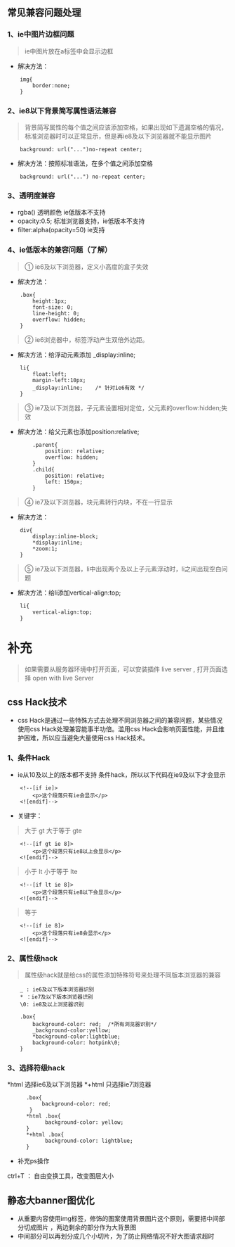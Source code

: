 ## 常见兼容问题处理
### 1、ie中图片边框问题
> ie中图片放在a标签中会显示边框
- 解决方法：
```
    img{
        border:none;
    }
```
### 2、ie8以下背景简写属性语法兼容
> 背景简写属性的每个值之间应该添加空格，如果出现如下遗漏空格的情况，标准浏览器时可以正常显示，但是再ie8及以下浏览器就不能显示图片
```
    background: url("...")no-repeat center;
```
- 解决方法：按照标准语法，在多个值之间添加空格
```
    background: url("...") no-repeat center;
```
### 3、透明度兼容
- rgba()  透明颜色   ie低版本不支持
- opacity:0.5;   标准浏览器支持，ie低版本不支持
- filter:alpha(opacity=50) ie支持


### 4、ie低版本的兼容问题（了解）
> ① ie6及以下浏览器，定义小高度的盒子失效
- 解决方法：
```
    .box{
        height:1px;
        font-size: 0;
        line-height: 0;
        overflow: hidden;
    }
```
> ② ie6浏览器中，标签浮动产生双倍外边距。
- 解决方法：给浮动元素添加 _display:inline;
```
    li{
        float:left;
        margin-left:10px;
        _display:inline;    /* 针对ie6有效 */
    }
```
> ③ ie7及以下浏览器，子元素设置相对定位，父元素的overflow:hidden;失效
- 解决方法：给父元素也添加position:relative; 
```
        .parent{
            position: relative;
            overflow: hidden;
        }
        .child{
            position: relative;
            left: 150px;
        }
```
> ④ ie7及以下浏览器，块元素转行内块，不在一行显示
- 解决方法： 
```
    div{
        display:inline-block;
        *display:inline;
        *zoom:1;
    }
```
> ⑤ ie7及以下浏览器，li中出现两个及以上子元素浮动时，li之间出现空白问题
- 解决方法：给li添加vertical-align:top;

```
    li{
        vertical-align:top;
    }
```

# 补充
> 如果需要从服务器环境中打开页面，可以安装插件  live server , 打开页面选择 open with live Server


## css Hack技术
-  css Hack是通过一些特殊方式去处理不同浏览器之间的兼容问题，某些情况使用css Hack处理兼容能事半功倍。滥用css Hack会影响页面性能，并且维护困难，所以应当避免大量使用css Hack技术。

### 1、条件Hack
- ie从10及以上的版本都不支持 条件hack，所以以下代码在ie9及以下才会显示
```
    <!--[if ie]>
        <p>这个段落只有ie会显示</p>
    <![endif]-->
```

- 关键字：

> 大于 gt   大于等于  gte
```
    <!--[if gt ie 8]>
        <p>这个段落只有ie8以上会显示</p>
    <![endif]-->
```
> 小于 lt    小于等于  lte

```
    <!--[if lt ie 8]>
        <p>这个段落只有ie8以下会显示</p>
    <![endif]-->

```
> 等于 

```
    <!--[if ie 8]>
        <p>这个段落只有ie8会显示</p>
    <![endif]-->
```


### 2、属性级hack
> 属性级hack就是给css的属性添加特殊符号来处理不同版本浏览器的兼容

```
    _ : ie6及以下版本浏览器识别
    * ：ie7及以下版本浏览器识别
    \0: ie8及以上浏览器识别

    .box{
        background-color: red;  /*所有浏览器识别*/
        _background-color:yellow;
        *background-color:lightblue;
        background-color: hotpink\0;
    }
```

### 3、选择符级hack
*html   选择ie6及以下浏览器
*+html  只选择ie7浏览器 

``` 
      .box{
           background-color: red;
       }
      *html .box{
            background-color: yellow;
      }
      *+html .box{
            background-color: lightblue;
      }
```



* 补充ps操作

ctrl+T  ： 自由变换工具，改变图层大小

## 静态大banner图优化
- 从重要内容使用img标签，修饰的图案使用背景图片这个原则，需要把中间部分切成图片 ，两边剩余的部分作为大背景图
- 中间部分可以再划分成几个小切片，为了防止网络情况不好大图请求超时


